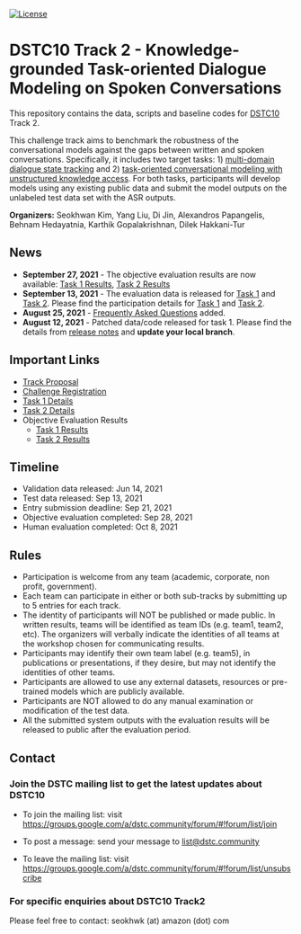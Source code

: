 [![License](https://img.shields.io/badge/License-Apache%202.0-blue.svg)](https://opensource.org/licenses/Apache-2.0)

# DSTC10 Track 2 - Knowledge-grounded Task-oriented Dialogue Modeling on Spoken Conversations

This repository contains the data, scripts and baseline codes for [DSTC10](https://dstc10.dstc.community/) Track 2.

This challenge track aims to benchmark the robustness of the conversational models against the gaps between written and spoken conversations.
Specifically, it includes two target tasks: 1) [multi-domain dialogue state tracking](task1/README.md) and 2) [task-oriented conversational modeling with unstructured knowledge access](task2/README.md).
For both tasks, participants will develop models using any existing public data and submit the model outputs on the unlabeled test data set with the ASR outputs.

**Organizers:** 
Seokhwan Kim, Yang Liu, Di Jin, Alexandros Papangelis, Behnam Hedayatnia, Karthik Gopalakrishnan, Dilek Hakkani-Tur

## News
* **September 27, 2021** - The objective evaluation results are now available: [Task 1 Results](https://docs.google.com/spreadsheets/d/1SyOGA_WbfWmcSExFzrmVqKpu5lJS-4qLrHTgzHAIziU/edit?usp=sharing), [Task 2 Results](https://docs.google.com/spreadsheets/d/19XIj4m9z7_-uSBP8slTEm113VLrWCL5vXwKCL8EFs2U/edit?usp=sharing)
* **September 13, 2021** - The evaluation data is released for [Task 1](task1/data/test/logs.json) and [Task 2](task2/data/test/logs.json). Please find the participation details for [Task 1](task1/README.md#participation) and [Task 2](task2/README.md#participation).
* **August 25, 2021** - [Frequently Asked Questions](FAQ.md) added.
* **August 12, 2021** - Patched data/code released for task 1. Please find the details from [release notes](https://github.com/alexa/alexa-with-dstc10-track2-dataset/blob/main/release-notes.md#2021-08-10) and  **update your local branch**.


## Important Links
* [Track Proposal](https://drive.google.com/file/d/1JMK6EdD_QY2bR49wHhCaiFLPnGj-9Ztd/view)
* [Challenge Registration](https://forms.gle/Qigb3N3hGqpEgsuW8)
* [Task 1 Details](task1/README.md)
* [Task 2 Details](task2/README.md)
* Objective Evaluation Results
  * [Task 1 Results](https://docs.google.com/spreadsheets/d/1SyOGA_WbfWmcSExFzrmVqKpu5lJS-4qLrHTgzHAIziU/edit?usp=sharing)
  * [Task 2 Results](https://docs.google.com/spreadsheets/d/19XIj4m9z7_-uSBP8slTEm113VLrWCL5vXwKCL8EFs2U/edit?usp=sharing)


## Timeline
* Validation data released: Jun 14, 2021
* Test data released: Sep 13, 2021
* Entry submission deadline: Sep 21, 2021
* Objective evaluation completed: Sep 28, 2021
* Human evaluation completed: Oct 8, 2021

## Rules
* Participation is welcome from any team (academic, corporate, non profit, government).
* Each team can participate in either or both sub-tracks by submitting up to 5 entries for each track.
* The identity of participants will NOT be published or made public. In written results, teams will be identified as team IDs (e.g. team1, team2, etc). The organizers will verbally indicate the identities of all teams at the workshop chosen for communicating results.
* Participants may identify their own team label (e.g. team5), in publications or presentations, if they desire, but may not identify the identities of other teams.
* Participants are allowed to use any external datasets, resources or pre-trained models which are publicly available.
* Participants are NOT allowed to do any manual examination or modification of the test data.
* All the submitted system outputs with the evaluation results will be released to public after the evaluation period.

## Contact

### Join the DSTC mailing list to get the latest updates about DSTC10
* To join the mailing list: visit https://groups.google.com/a/dstc.community/forum/#!forum/list/join

* To post a message: send your message to list@dstc.community

* To leave the mailing list: visit https://groups.google.com/a/dstc.community/forum/#!forum/list/unsubscribe

### For specific enquiries about DSTC10 Track2

Please feel free to contact: seokhwk (at) amazon (dot) com

